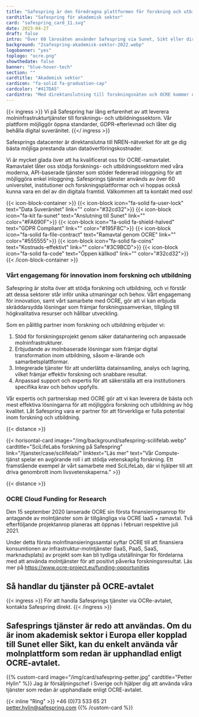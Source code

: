 ```yaml
---
title: "Safespring är den föredragna plattformen för forskning och utbildningssektorn"
cardtitle: "Safespring för akademisk sektor"
card: "safespring_card_11.svg"
date: 2023-04-27
draft: false
intro: "Över 60 lärosäten använder Safespring via Sunet, Sikt eller direkt genom GÉANTs OCRE-ramavtal."
background: "2safespring-akademisk-sektor-2022.webp"
logobanner: "yes"
toplogo: "ocre.png"
showthedate: false
banner: "blue-hover-tech"
section: ""
cardtitle: "Akademisk sektor"
cardicon: "fa-solid fa-graduation-cap"
cardcolor: "#417DA5"
cardintro: "Med direktanslutning till forskningsnäten och OCRE kommer du igång snabbt"
---
```


{{< ingress >}}
Vi på Safespring har lång erfarenhet av att leverera molninfrastrukturtjänster till forsknings- och utbildningssektorn. Vår plattform möjliggör öppna standarder, GDPR-efterlevnad och låter dig behålla digital suveränitet.
{{</ ingress >}}

Safesprings datacenter är direktanslutna till NREN-nätverket för att ge dig bästa möjliga prestanda utan dataöverföringskostnader.

Vi är mycket glada över att ha kvalificerat oss för OCRE-ramavtalet. Ramavtalet låter oss stödja forsknings- och utbildningssektorn med våra moderna, API-baserade tjänster som stöder federerad inloggning för att möjliggöra enkel inloggning. Safesprings tjänster används av över 60 universitet, institutioner och forskningsplattformar och vi hoppas också kunna vara en del av din digitala framtid. Välkommen att ta kontakt med oss!

{{< icon-block-container >}}
    {{< icon-block icon="fa-solid fa-user-lock" text="Data Suveränitet" link="" color="#32cd32">}}
    {{< icon-block icon="fa-kit fa-sunet" text="Anslutning till Sunet" link="" color="#FA690F">}}
    {{< icon-block icon="fa-solid fa-shield-halved" text="GDPR Compliant" link="" color="#195F8C">}}
    {{< icon-block icon="fa-solid fa-file-contract" text="Ramavtal genom OCRE" link="" color="#555555">}}
    {{< icon-block icon="fa-solid fa-coins" text="Kostnads-effektivt" link="" color="#3C9BCD">}}
    {{< icon-block icon="fa-solid fa-code" text="Öppen källkod" link="" color="#32cd32">}}
{{< /icon-block-container >}}

### Vårt engagemang för innovation inom forskning och utbildning

Safespring är stolta över att stödja forskning och utbildning, och vi förstår att dessa sektorer står inför unika utmaningar och behov. Vårt engagemang för innovation, samt vårt samarbete med OCRE, gör att vi kan erbjuda skräddarsydda lösningar som främjar forskningssamverkan, tillgång till högkvalitativa resurser och hållbar utveckling.

Som en pålitlig partner inom forskning och utbildning erbjuder vi:

1. Stöd för forskningsprojekt genom säker datahantering och anpassade molninfrastrukturer.
2. Erbjudande av molnbaserade lösningar som främjar digital transformation inom utbildning, såsom e-lärande och samarbetsplattformar.
3. Integrerade tjänster för att underlätta datainsamling, analys och lagring, vilket främjar effektiv forskning och snabbare resultat.
4. Anpassad support och expertis för att säkerställa att era institutioners specifika krav och behov uppfylls.

Vår expertis och partnerskap med OCRE gör att vi kan leverera de bästa och mest effektiva lösningarna för att möjliggöra forskning och utbildning av hög kvalitet. Låt Safespring vara er partner för att förverkliga er fulla potential inom forskning och utbildning.

{{< distance >}}

{{< horisontal-card image="/img/background/safespring-scilifelab.webp" cardtitle="SciLifeLabs forskning på Safespring" link="/tjanster/case/scilifelab/" linktext="Läs mer" text="Vår Compute-tjänst spelar en avgörande roll i att stödja vetenskaplig forskning. Ett framstående exempel är vårt samarbete med SciLifeLab, där vi hjälper till att driva genombrott inom livsvetenskaperna." >}}

{{< distance >}}

### OCRE Cloud Funding for Research

Den 15 september 2020 lanserade OCRE sin första finansieringsanrop för antagande av molntjänster som är tillgängliga via OCRE IaaS + ramavtal. Två efterföljande projektanrop planeras att öppnas i februari respektive juli 2021.

Under detta första molnfinansieringssamtal syftar OCRE till att finansiera konsumtionen av infrastruktur-molntjänster (IaaS, PaaS, SaaS, marknadsplats) av projekt som kan bli tydliga utställningar för fördelarna med att använda molntjänster för att positivt påverka forskningsresultat. Läs mer på https://www.ocre-project.eu/funding-opportunities

## Så handlar du tjänster på OCRE-avtalet

{{< ingress >}}
För att handla Safesprings tjänster via OCRe-avtalet, kontakta Safespring direkt.
{{< /ingress >}}

Safesprings tjänster är redo att användas. Om du är inom akademisk sektor i Europa eller kopplad till Sunet eller Sikt, kan du enkelt använda vår molnplattform som redan är upphandlad enligt OCRE-avtalet.
 -

{{% custom-card image="/img/card/safespring-petter.jpg" cardtitle="Petter Hylin" %}}
Jag är försäljningschef i Sverige och hjälper dig att använda våra tjänster som redan är upphandlade enligt OCRE-avtalet.  

{{< inline "Ring" >}} +46 (0)73 533 65 21  
petter.hylin@safespring.com
{{% /custom-card %}}
